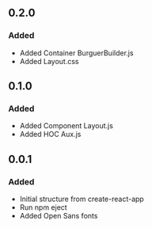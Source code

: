 ## 0.2.0
### Added
- Added Container BurguerBuilder.js
- Added Layout.css
## 0.1.0
### Added
- Added Component Layout.js
- Added HOC Aux.js
## 0.0.1
### Added
- Initial structure from create-react-app
- Run npm eject
- Added Open Sans fonts
